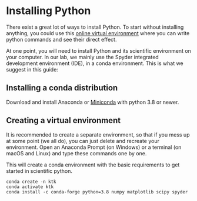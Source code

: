 # Installing Python

There exist a great lot of ways to install Python. To start without installing anything, you could use this [online virtual environment](https://repl.it/languages/Python3) where you can write python commands and see their direct effect.

At one point, you will need to install Python and its scientific environment on your computer. In our lab, we mainly use the Spyder integrated development environment (IDE), in a conda environment. This is what we suggest in this guide:

## Installing a conda distribution

Download and install Anaconda or [Miniconda](https://docs.conda.io/en/latest/miniconda.html) with python 3.8 or newer.

## Creating a virtual environment

It is recommended to create a separate environment, so that if you mess up at some point (we all do), you can just delete and recreate your environment. Open an Anaconda Prompt (on Windows) or a terminal (on macOS and Linux) and type these commands one by one.

This will create a conda environment with the basic requirements to get started in scientific python.

```
conda create -n ktk
conda activate ktk
conda install -c conda-forge python=3.8 numpy matplotlib scipy spyder
```
